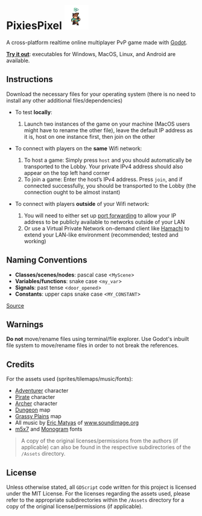 # PixiesPixel <img src="./Assets/AppIcons/U6_orS.png" width="64" />

A cross-platform realtime online multiplayer PvP game made with [Godot](https://godotengine.org/).

**[Try it out](https://github.com/AaronCQL/PixiesPixel/releases/tag/v1.0.0-beta.1)**: executables for Windows, MacOS, Linux, and Android are available.

## Instructions

Download the necessary files for your operating system (there is no need to install any other additional files/dependencies)

- To test **locally**:
  1) Launch two instances of the game on your machine (MacOS users might have to rename the other file), leave the default IP address as it is, host on one instance first, then join on the other
  
- To connect with players on the **same** Wifi network:
  1) To host a game: Simply press `host` and you should automatically be transported to the Lobby. Your private IPv4 address should also appear on the top left hand corner
  2) To join a game: Enter the host’s IPv4 address. Press `join`, and if connected successfully, you should be transported to the Lobby (the connection ought to be almost instant)

- To connect with players **outside** of your Wifi network:
  1) You will need to either set up [port forwarding](https://www.lifewire.com/how-to-port-forward-4163829) to allow your IP address to be publicly available to networks outside of your LAN
  2) Or use a Virtual Private Network on-demand client like [Hamachi](https://www.vpn.net/) to extend your LAN-like environment (recommended; tested and working)

## Naming Conventions
- **Classes/scenes/nodes**: pascal case <`MyScene`>  
- **Variables/functions**: snake case <`my_var`>  
- **Signals**: past tense <`door_opened`>  
- **Constants**: upper caps snake case <`MY_CONSTANT`>

<a href="https://docs.godotengine.org/en/3.1/getting_started/scripting/gdscript/gdscript_styleguide.html">Source</a>

## Warnings
**Do not** move/rename files using terminal/file explorer. Use Godot's inbuilt 
file system to move/rename files in order to not break the references.

## Credits
For the assets used (sprites/tilemaps/music/fonts):
- <a href="https://rvros.itch.io/animated-pixel-hero">Adventurer</a> character
- <a href="https://orlando-pixel.itch.io/pirate-bomb">Pirate</a> character
- <a href="https://szadiart.itch.io/hero-and-opponents-animation">Archer</a> character
- <a href="https://bakudas.itch.io/generic-dungeon-pack">Dungeon</a> map
- <a href="https://vnitti.itch.io/taiga-asset-pack">Grassy Plains</a> map
- All music by <a href="https://soundimage.org/sample-page/">Eric Matyas</a> of www.soundimage.org
- <a href="https://managore.itch.io/m5x7">m5x7</a> and <a href="https://datagoblin.itch.io/monogram">Monogram</a> fonts

> A copy of the original licenses/permissions from the authors (if applicable) can also be found in the respective subdirectories of the `/Assets` directory.

## License
Unless otherwise stated, all `GDScript` code written for this project is licensed under the MIT License. For the licenses regarding the assets used, please refer to the appropriate subdirectories within the `/Assets` directory for a copy of the original license/permissions (if applicable).
